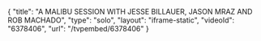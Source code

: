 {
    "title": "A MALIBU SESSION WITH JESSE BILLAUER, JASON MRAZ AND ROB MACHADO",
    "type": "solo",
    "layout": "iframe-static",
    "videoId": "6378406",
    "url": "\/tvpembed\/6378406"
}
